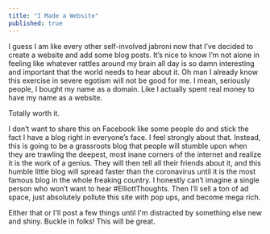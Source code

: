 ```yaml
---
title: "I Made a Website"
published: true
---
```


I guess I am like every other self-involved jabroni now that I’ve decided to create a website and add some blog posts.  It’s nice to know I’m not alone in feeling like whatever rattles around my brain all day is so damn interesting and important that the world needs to hear about it.  Oh man I already know this exercise in severe egotism will not be good for me. I mean, seriously people, I bought my name as a domain.  Like I actually spent real money to have my name as a website. 

Totally worth it.

I don’t want to share this on Facebook like some people do and stick the fact I have a blog right in everyone’s face.  I feel strongly about that.  Instead, this is going to be a grassroots blog that people will stumble upon when they are trawling the deepest, most inane corners of the internet and realize it is the work of a genius.  They will then tell all their friends about it, and this humble little blog will spread faster than the coronavirus until it is the most famous blog in the whole freaking country.  I honestly can’t imagine a single person who won’t want to hear #ElliottThoughts.  Then I’ll sell a ton of ad space, just absolutely pollute this site with pop ups, and become mega rich.

Either that or I'll post a few things until I'm distracted by something else new and shiny.  Buckle in folks! This will be great. 
